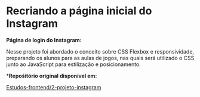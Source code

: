 # Recriando a página inicial do Instagram

**Página de login do Instagram:** 

Nesse projeto foi abordado o conceito sobre CSS Flexbox e responsividade, preparando os alunos para as aulas de jogos, nas quais será utilizado o CSS junto ao JavaScript para estilização e posicionamento.

***Repośitório original disponível em:**

[Estudos-frontend/2-projeto-instagram](https://github.com/amanda-marinho/Estudos-frontend/tree/master/2-projeto-instagram)
